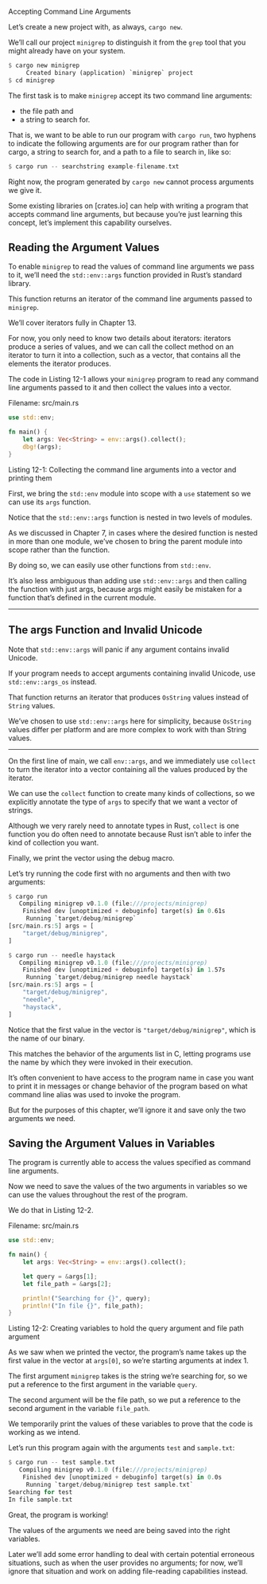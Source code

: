 Accepting Command Line Arguments

Let’s create a new project with, as always, `cargo new`.

We’ll call our project `minigrep` to distinguish it from the `grep` tool that you might already have on your system.

```rust
$ cargo new minigrep
     Created binary (application) `minigrep` project
$ cd minigrep
```

The first task is to make `minigrep` accept its two command line arguments: 
- the file path and 
- a string to search for.

That is, we want to be able to run our program with `cargo run`, two hyphens to indicate the following arguments are for our program rather than for cargo, a string to search for, and a path to a file to search in, like so:

```rust
$ cargo run -- searchstring example-filename.txt
```

Right now, the program generated by `cargo new` cannot process arguments we give it.

Some existing libraries on [crates.io] can help with writing a program that accepts command line arguments, but because you’re just learning this concept, let’s implement this capability ourselves.


## Reading the Argument Values

To enable `minigrep` to read the values of command line arguments we pass to it, we’ll need the `std::env::args` function provided in Rust’s standard library.

This function returns an iterator of the command line arguments passed to `minigrep`.

We’ll cover iterators fully in Chapter 13.

For now, you only need to know two details about iterators: iterators produce a series of values, and we can call the collect method on an iterator to turn it into a collection, such as a vector, that contains all the elements the iterator produces.


The code in Listing 12-1 allows your `minigrep` program to read any command line arguments passed to it and then collect the values into a vector.

Filename: src/main.rs

```rust
use std::env;

fn main() {
    let args: Vec<String> = env::args().collect();
    dbg!(args);
}
```

Listing 12-1: Collecting the command line arguments into a vector and printing them

First, we bring the `std::env` module into scope with a `use` statement so we can use its `args` function.

Notice that the `std::env::args` function is nested in two levels of modules.

As we discussed in Chapter 7, in cases where the desired function is nested in more than one module, we’ve chosen to bring the parent module into scope rather than the function.

By doing so, we can easily use other functions from `std::env`.

It’s also less ambiguous than adding use `std::env::args` and then calling the function with just args, because args might easily be mistaken for a function that’s defined in the current module.

___
## The args Function and Invalid Unicode

Note that `std::env::args` will panic if any argument contains invalid Unicode.

If your program needs to accept arguments containing invalid Unicode, use `std::env::args_os` instead.

That function returns an iterator that produces `OsString` values instead of `String` values.

We’ve chosen to use `std::env::args` here for simplicity, because `OsString` values differ per platform and are more complex to work with than String values.
___

On the first line of main, we call `env::args`, and we immediately use `collect` to turn the iterator into a vector containing all the values produced by the iterator.

We can use the `collect` function to create many kinds of collections, so we explicitly annotate the type of `args` to specify that we want a vector of strings.

Although we very rarely need to annotate types in Rust, `collect` is one function you do often need to annotate because Rust isn’t able to infer the kind of collection you want.


Finally, we print the vector using the debug macro.

Let’s try running the code first with no arguments and then with two arguments:

```rust
$ cargo run
   Compiling minigrep v0.1.0 (file:///projects/minigrep)
    Finished dev [unoptimized + debuginfo] target(s) in 0.61s
     Running `target/debug/minigrep`
[src/main.rs:5] args = [
    "target/debug/minigrep",
]
```

```rust
$ cargo run -- needle haystack
   Compiling minigrep v0.1.0 (file:///projects/minigrep)
    Finished dev [unoptimized + debuginfo] target(s) in 1.57s
     Running `target/debug/minigrep needle haystack`
[src/main.rs:5] args = [
    "target/debug/minigrep",
    "needle",
    "haystack",
]
```

Notice that the first value in the vector is `"target/debug/minigrep"`, which is the name of our binary.

This matches the behavior of the arguments list in C, letting programs use the name by which they were invoked in their execution.

It’s often convenient to have access to the program name in case you want to print it in messages or change behavior of the program based on what command line alias was used to invoke the program.

But for the purposes of this chapter, we’ll ignore it and save only the two arguments we need.


## Saving the Argument Values in Variables

The program is currently able to access the values specified as command line arguments.

Now we need to save the values of the two arguments in variables so we can use the values throughout the rest of the program.

We do that in Listing 12-2.


Filename: src/main.rs

```rust
use std::env;

fn main() {
    let args: Vec<String> = env::args().collect();

    let query = &args[1];
    let file_path = &args[2];

    println!("Searching for {}", query);
    println!("In file {}", file_path);
}
```


Listing 12-2: Creating variables to hold the query argument and file path argument

As we saw when we printed the vector, the program’s name takes up the first value in the vector at `args[0]`, so we’re starting arguments at index 1.

The first argument `minigrep` takes is the string we’re searching for, so we put a reference to the first argument in the variable `query`.

The second argument will be the file path, so we put a reference to the second argument in the variable `file_path`.


We temporarily print the values of these variables to prove that the code is working as we intend.

Let’s run this program again with the arguments `test` and `sample.txt`:

```rust
$ cargo run -- test sample.txt
   Compiling minigrep v0.1.0 (file:///projects/minigrep)
    Finished dev [unoptimized + debuginfo] target(s) in 0.0s
     Running `target/debug/minigrep test sample.txt`
Searching for test
In file sample.txt
```

Great, the program is working! 

The values of the arguments we need are being saved into the right variables.

Later we’ll add some error handling to deal with certain potential erroneous situations, such as when the user provides no arguments; for now, we’ll ignore that situation and work on adding file-reading capabilities instead.


